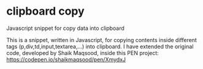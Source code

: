 # clipboard copy
Javascript snippet for copy data into clipboard

This is a snippet, written in Javascript, for copying contents inside different tags (p,div,td,input,textarea,...) into clipboard.
I have extended the original code, developed by Shaik Maqsood, inside this PEN project:
https://codepen.io/shaikmaqsood/pen/XmydxJ
